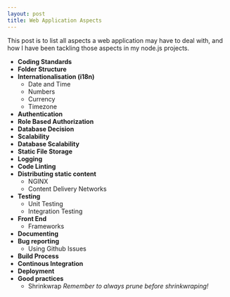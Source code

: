 ```yaml
---
layout: post
title: Web Application Aspects
---
```


This post is to list all aspects a web application may have to deal with, and how I have been tackling those aspects in my node.js projects.

- **Coding Standards**
- **Folder Structure**
- **Internationalisation (i18n)**
  - Date and Time
  - Numbers
  - Currency
  - Timezone
- **Authentication**
- **Role Based Authorization**
- **Database Decision**
- **Scalability**
- **Database Scalability**
- **Static File Storage**
- **Logging**
- **Code Linting**
- **Distributing static content**
  - NGINX
  - Content Delivery Networks
- **Testing**
  - Unit Testing
  - Integration Testing
- **Front End**
  - Frameworks
- **Documenting**
- **Bug reporting**
  - Using Github Issues
- **Build Process**
- **Continous Integration**
- **Deployment**
- **Good practices**
  - Shrinkwrap
    *Remember to always prune before shrinkwraping!*
